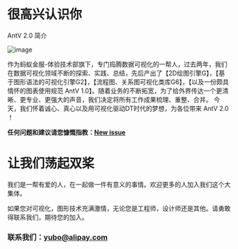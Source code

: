 
# 很高兴认识你

AntV 2.0 简介

![image](https://zos.alipayobjects.com/rmsportal/NupnaxLBcsdUdiKACsPP.png)

作为蚂蚁金服-体验技术部旗下，专门捣腾数据可视化的一帮人，过去两年，我们在数据可视化领域不断的探索、实践、总结，先后产出了【2D绘图引擎G】，【基于图形语法的可视化引擎G2】，【流程图、关系图可视化类库G6】，【以及一份颇具情怀的图表使用规范 AntV 1.0】。随着业务的不断拓宽，为了给外界传达一个更清晰、更专业、更强大的声音，我们决定将所有工作成果梳理、重整、合并。
今天，我们怀着诚心、真心以及用可视化驱动DT时代的梦想，为各位带来 AntV 2.0 ！

**任何问题和建议请您慷慨指教：[New issue](https://github.com/antvis/feedback/issues/new)**

# 让我们荡起双桨

我们是一帮有爱的人，在一起做一件有意义的事情。欢迎更多的人加入我们这个大集体。

如果您对可视化，图形技术充满激情，无论您是工程师，设计师还是其他。请勇敢得联系我们，期待您的加入。

### 联系我们：yubo@alipay.com
